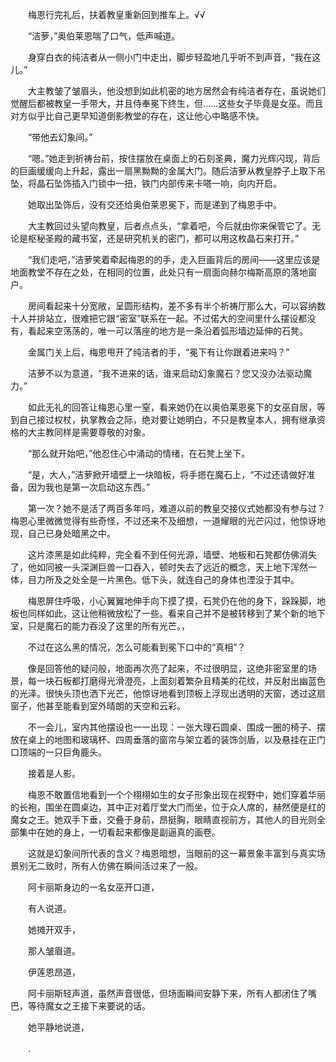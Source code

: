 　　梅恩行完礼后，扶着教皇重新回到推车上。√√

　　“洁萝，”奥伯莱恩喘了口气，低声喊道。

　　身穿白衣的纯洁者从一侧小门中走出，脚步轻盈地几乎听不到声音，“我在这儿。”

　　大主教皱了皱眉头，他没想到如此机密的地方居然会有纯洁者存在，虽说她们觉醒后都被教皇一手带大，并且侍奉冕下终生，但……这些女子毕竟是女巫。而且对方似乎比自己更早知道倒影教堂的存在，这让他心中略感不快。

　　“带他去幻象间。”

　　“嗯。”她走到祈祷台前，按住摆放在桌面上的石刻圣典，魔力光辉闪现，背后的巨画缓缓向上升起，露出一扇黑黝黝的金属大门。随后洁萝从教皇脖子上取下吊坠，将晶石坠饰插入门锁中一扭，铁门内部传来卡嗒一响，向内开启。

　　她取出坠饰后，没有交还给奥伯莱恩冕下，而是递到了梅恩手中。

　　大主教回过头望向教皇，后者点点头，“拿着吧，今后就由你来保管它了。无论是枢秘圣殿的藏书室，还是研究机关的密门，都可以用这枚晶石来打开。”

　　“我们走吧，”洁萝笑着牵起梅恩的的手，走入巨画背后的房间——这里应该是地面教堂不存在之处，在相同的位置，此处只有一扇面向赫尔梅斯高原的落地窗户。

　　房间看起来十分宽敞，呈圆形结构，差不多有半个祈祷厅那么大，可以容纳数十人并排站立，很难把它跟“密室”联系在一起。不过偌大的空间里什么摆设都没有，看起来空荡荡的，唯一可以落座的地方是一条沿着弧形墙边延伸的石凳。

　　金属门关上后，梅恩甩开了纯洁者的手，“冕下有让你跟着进来吗？”

　　洁萝不以为意道，“我不进来的话，谁来启动幻象魔石？您又没办法驱动魔力。”

　　如此无礼的回答让梅恩心里一窒，看来她仍在以奥伯莱恩冕下的女巫自居，等到自己接过权杖，执掌教会之际，绝对要让她明白，不只是教皇本人，拥有继承资格的大主教同样是需要尊敬的对象。

　　“那么就开始吧，”他忍住心中涌动的情绪，在石凳上坐下。

　　“是，大人，”洁萝掀开墙壁上一块暗板，将手摁在魔石上，“不过还请做好准备，因为我也是第一次启动这东西。”

　　第一次？她不是活了两百多年吗，难道以前的教皇交接仪式她都没有参与过？梅恩心里微微觉得有些奇怪，不过还来不及细想，一道耀眼的光芒闪过，他惊讶地现，自己已身处暗黑之中。

　　这片漆黑是如此纯粹，完全看不到任何光源，墙壁、地板和石凳都仿佛消失了，他如同被一头深渊巨兽一口吞入，顿时失去了远近的概念，天上地下浑然一体，目力所及之处全是一片黑色。低下头，就连自己的身体也湮没于其中。

　　梅恩屏住呼吸，小心翼翼地伸手向下摸了摸，石凳仍在他的身下，跺跺脚，地板也同样如此，这让他稍微放松了一些。看来自己并不是被转移到了某个新的地下室，只是魔石的能力吞没了这里的所有光芒。，

　　不过在这么黑的情况，怎么可能看到冕下口中的“真相”？

　　像是回答他的疑问般，地面再次亮了起来，不过很明显，这绝非密室里的场景，每一块石板都打磨得光滑澄亮，上面刻着繁杂且精美的花纹，并反射出幽蓝色的光泽。很快头顶也洒下光芒，他惊讶地看到顶板上浮现出透明的天窗，透过这扇窗子，他甚至能看到室外晴朗的天空和云彩。

　　不一会儿，室内其他摆设也一一出现：一张大理石圆桌、围成一圈的椅子、摆放在桌上的地图和玻璃杯、四周垂落的窗帘与架立着的装饰剑盾，以及悬挂在正门口顶端的一只巨角鹿头。

　　接着是人影。

　　梅恩不敢置信地看到一个个栩栩如生的女子形象出现在视野中，她们穿着华丽的长袍，围坐在圆桌边，其中正对着厅堂大门而坐，位于众人席的，赫然便是红的魔女之王。她双手下垂，交叠于身前，昂挺胸，眼睛直视前方，其他人的目光则全部集中在她的身上，一切看起来都像是副逼真的画卷。

　　这就是幻象间所代表的含义？梅恩暗想，当眼前的这一幕景象丰富到与真实场景别无二致时，所有人仿佛在瞬间活过来了一般。

　　阿卡丽斯身边的一名女巫开口道，

　　有人说道。

　　她摊开双手，

　　那人皱眉道。

　　伊莲恩昂道，

　　阿卡丽斯轻声道，虽然声音很低，但场面瞬间安静下来，所有人都闭住了嘴巴，等待魔女之王接下来要说的话。

　　她平静地说道，

　　.
